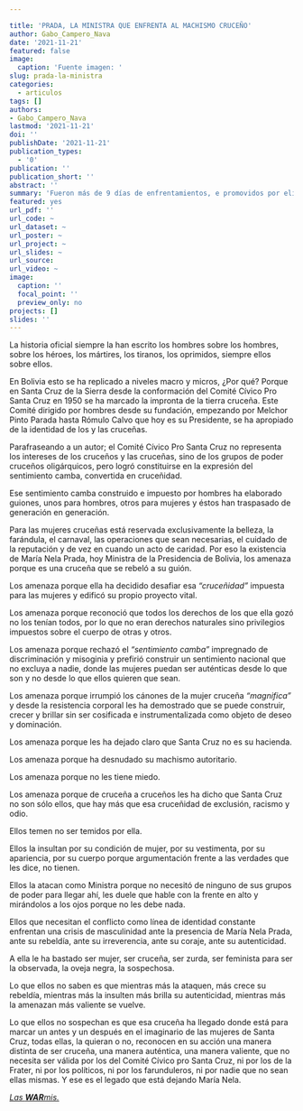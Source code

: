 ```yaml
---

title: 'PRADA, LA MINISTRA QUE ENFRENTA AL MACHISMO CRUCEÑO'
author: Gabo_Campero_Nava
date: '2021-11-21'
featured: false
image:
  caption: 'Fuente imagen: '
slug: prada-la-ministra 
categories:
  - articulos
tags: []
authors:
- Gabo_Campero_Nava
lastmod: '2021-11-21'
doi: ''
publishDate: '2021-11-21'
publication_types:
  - '0'
publication: ''
publication_short: ''
abstract: ''
summary: 'Fueron más de 9 días de enfrentamientos, e promovidos por elites fascistas y grupos irregulares  que desean desestabilizar el gobierno democráticamente electo con el 55% de votos'
featured: yes
url_pdf: ''
url_code: ~
url_dataset: ~
url_poster: ~
url_project: ~
url_slides: ~
url_source: 
url_video: ~
image:
  caption: ''
  focal_point: ''
  preview_only: no
projects: []
slides: ''
---
```


La historia oficial siempre la han escrito los hombres sobre los hombres, sobre los héroes, los mártires, los tiranos, los oprimidos, siempre ellos sobre ellos.

En Bolivia esto se ha replicado a niveles macro y micros, ¿Por qué? Porque en Santa Cruz de la Sierra desde la conformación del Comité Cívico Pro Santa Cruz en 1950 se ha marcado la impronta de la tierra cruceña. Este Comité dirigido por hombres desde su fundación, empezando por Melchor Pinto Parada hasta Rómulo Calvo que hoy es su Presidente, se ha apropiado de la identidad de los y las cruceñas.

Parafraseando a un autor; el Comité Cívico Pro Santa Cruz no representa los intereses de los cruceños y las cruceñas, sino de los grupos de poder cruceños oligárquicos, pero logró constituirse en la expresión del sentimiento camba, convertida en cruceñidad.

Ese sentimiento camba construido e impuesto por hombres ha elaborado guiones, unos para hombres, otros para mujeres y éstos han traspasado de generación en generación.

Para las mujeres cruceñas está reservada exclusivamente la belleza, la farándula, el carnaval, las operaciones que sean necesarias, el cuidado de la reputación y de vez en cuando un acto de caridad. 
Por eso la existencia de María Nela Prada, hoy Ministra de la Presidencia de Bolivia, los amenaza porque es una cruceña que se rebeló a su guión.

Los amenaza porque ella ha decidido desafiar esa *“cruceñidad”* impuesta para las mujeres y edificó su propio proyecto vital.

Los amenaza porque reconoció que todos los derechos de los que ella gozó no los tenían todos, por lo que no eran derechos naturales sino privilegios impuestos sobre el cuerpo de otras y otros.

Los amenaza porque rechazó el *“sentimiento camba”* impregnado de discriminación y misoginia y prefirió construir un sentimiento nacional que no excluya a nadie, donde las mujeres puedan ser auténticas desde lo que son y no desde lo que ellos quieren que sean. 

Los amenaza porque irrumpió los cánones de la mujer cruceña *“magnifica”* y desde la resistencia corporal les ha demostrado que se puede construir, crecer y brillar sin ser cosificada e instrumentalizada como objeto de deseo y dominación.

Los amenaza porque les ha dejado claro que Santa Cruz no es su hacienda.

Los amenaza porque ha desnudado su machismo autoritario. 

Los amenaza porque no les tiene miedo. 

Los amenaza porque de cruceña a cruceños les ha dicho que Santa Cruz no son sólo ellos, que hay más que esa 
cruceñidad de exclusión, racismo y odio. 

Ellos temen no ser temidos por ella. 

Ellos la insultan por su condición de mujer, por su vestimenta, por su apariencia, por su cuerpo porque argumentación frente a las verdades que les dice, no tienen. 

Ellos la atacan como Ministra porque no necesitó de ninguno de sus grupos de poder para llegar ahí, les duele que hable con la frente en alto y mirándolos a los ojos porque no les debe nada. 

Ellos que necesitan el conflicto como línea de identidad constante enfrentan una crisis de masculinidad ante la presencia de María Nela Prada, ante su rebeldía, ante su irreverencia, ante su coraje, ante su autenticidad.

A ella le ha bastado ser mujer, ser cruceña, ser zurda, ser feminista para ser la observada, la oveja negra, la sospechosa. 

Lo que ellos no saben es que mientras más la ataquen, más crece su rebeldía, mientras más la insulten más brilla su autenticidad, mientras más la amenazan más valiente se vuelve. 

Lo que ellos no sospechan es que esa cruceña ha llegado donde está para marcar un antes y un después en el imaginario de las mujeres de Santa Cruz, todas ellas, la quieran o no, reconocen en su acción una manera distinta de ser cruceña, una manera auténtica, una manera valiente, que no necesita ser válida por los del Comité Cívico pro Santa Cruz, ni por los de la Frater, ni por los políticos, ni por los farunduleros, ni por nadie que no sean ellas mismas. Y ese es el legado que está dejando María Nela. 


<u>*Las **WAR**mis.*</u>

